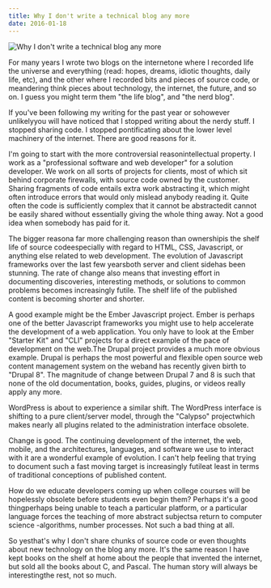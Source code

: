 ```yaml
---
title: Why I don't write a technical blog any more
date: 2016-01-18
---
```


![Why I don't write a technical blog any more](https://source.unsplash.com/vP3pnOoCiYE/1600x900)

For many years I wrote two blogs on the internetone where I recorded life the universe and everything (read: hopes, dreams, idiotic thoughts, daily life, etc), and the other where I recorded bits and pieces of source code, or meandering think pieces about technology, the internet, the future, and so on. I guess you might term them "the life blog", and "the nerd blog".

If you've been following my writing for the past year or sohowever unlikelyyou will have noticed that I stopped writing about the nerdy stuff. I stopped sharing code. I stopped pontificating about the lower level machinery of the internet. There are good reasons for it.

I'm going to start with the more controversial reasonintellectual property. I work as a "professional software and web developer" for a solution developer. We work on all sorts of projects for clients, most of which sit behind corporate firewalls, with source code owned by the customer. Sharing fragments of code entails extra work abstracting it, which might often introduce errors that would only mislead anybody reading it. Quite often the code is sufficiently complex that it cannot be abstractedit cannot be easily shared without essentially giving the whole thing away. Not a good idea when somebody has paid for it.

The bigger reasona far more challenging reason than ownershipis the shelf life of source codeespecially with regard to HTML, CSS, Javascript, or anything else related to web development. The evolution of Javascript frameworks over the last few yearsboth server and client sidehas been stunning. The rate of change also means that investing effort in documenting discoveries, interesting methods, or solutions to common problems becomes increasingly futile. The shelf life of the published content is becoming shorter and shorter.

A good example might be the Ember Javascript project. Ember is perhaps one of the better Javascript frameworks you might use to help accelerate the development of a web application. You only have to look at the Ember "Starter Kit" and "CLI" projects for a direct example of the pace of development on the web.The Drupal project provides a much more obvious example. Drupal is perhaps the most powerful and flexible open source web content management system on the weband has recently given birth to "Drupal 8". The magnitude of change between Drupal 7 and 8 is such that none of the old documentation, books, guides, plugins, or videos really apply any more.

WordPress is about to experience a similar shift. The WordPress interface is shifting to a pure client/server model, through the "Calypso" projectwhich makes nearly all plugins related to the administration interface obsolete.

Change is good. The continuing development of the internet, the web, mobile, and the architectures, languages, and software we use to interact with it are a wonderful example of evolution. I can't help feeling that trying to document such a fast moving target is increasingly futileat least in terms of traditional conceptions of published content.

How do we educate developers coming up when college courses will be hopelessly obsolete before students even begin them? Perhaps it's a good thingperhaps being unable to teach a particular platform, or a particular language forces the teaching of more abstract subjectsa return to computer science -algorithms, number processes. Not such a bad thing at all.

So yesthat's why I don't share chunks of source code or even thoughts about new technology on the blog any more. It's the same reason I have kept books on the shelf at home about the people that invented the internet, but sold all the books about C, and Pascal. The human story will always be interestingthe rest, not so much.